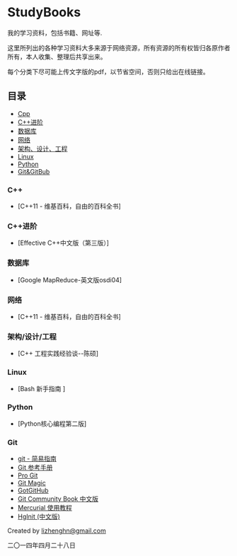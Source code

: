 StudyBooks
==========

我的学习资料，包括书籍、网址等.

这里所列出的各种学习资料大多来源于网络资源，所有资源的所有权皆归各原作者所有，本人收集、整理后共享出来。

每个分类下尽可能上传文字版的pdf，以节省空间，否则只给出在线链接。

## 目录

* [Cpp](#C++)
* [C++进阶](#进阶)
* [数据库](#数据库)
* [网络](#网络)
* [架构、设计、工程](#架构、设计、工程)
* [Linux](#Linux)
* [Python](#Python)
* [Git&GitBub](#Git)

### C++
* [C++11 - 维基百科，自由的百科全书]

### C++进阶
* [Effective C++中文版（第三版）]

### 数据库
* [Google MapReduce-英文版osdi04]

### 网络
* [C++11 - 维基百科，自由的百科全书]

### 架构/设计/工程
* [C++ 工程实践经验谈--陈硕]

### Linux
* [Bash 新手指南 ]

### Python
* [Python核心编程第二版]

### Git 
* [git - 简易指南](http://rogerdudler.github.io/git-guide/index.zh.html)
* [Git 参考手册](http://gitref.justjavac.com)
* [Pro Git](http://git-scm.com/book/zh)
* [Git Magic](http://www-cs-students.stanford.edu/~blynn/gitmagic/intl/zh_cn/)
* [GotGitHub](http://www.worldhello.net/gotgithub/index.html)
* [Git Community Book 中文版](http://gitbook.liuhui998.com/index.html)
* [Mercurial 使用教程](http://mercurial.selenic.com/wiki/ChineseTutorial)
* [HgInit (中文版)](http://bucunzai.net/hginit/)

Created by lizhenghn@gmail.com 

二〇一四年四月二十八日
